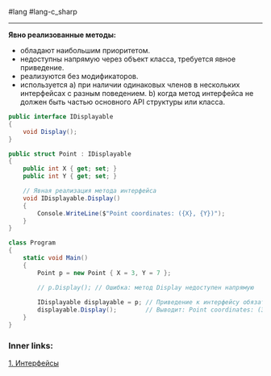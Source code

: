 #lang #lang-c_sharp 

---
**Явно реализованные методы:**
- обладают наибольшим приоритетом.
- недоступны напрямую через объект класса, требуется явное приведение.
- реализуются без модификаторов.
- используется 
	a) при наличии одинаковых членов в нескольких интерфейсах с разным поведением.
	b) когда метод интерфейса не должен быть частью основного API структуры или класса.

```csharp
public interface IDisplayable
{
    void Display();
}

public struct Point : IDisplayable
{
    public int X { get; set; }
    public int Y { get; set; }

    // Явная реализация метода интерфейса
    void IDisplayable.Display()
    {
        Console.WriteLine($"Point coordinates: ({X}, {Y})");
    }
}

class Program
{
    static void Main()
    {
        Point p = new Point { X = 3, Y = 7 };

        // p.Display(); // Ошибка: метод Display недоступен напрямую
       
        IDisplayable displayable = p; // Приведение к интерфейсу обязательно
        displayable.Display();        // Выводит: Point coordinates: (3, 7)
    }
}

```

### Inner links:
[1. Интерфейсы](1.%20Lang/C-sharp/0.%20Введение/3.%20Интерфейсы/1.%20Интерфейсы.md)

